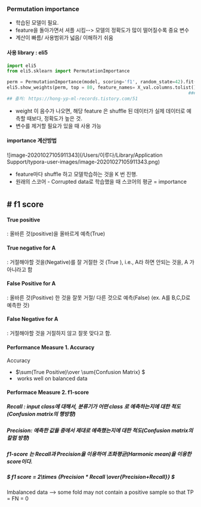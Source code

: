 ### Permutation importance

- 학습된 모델이 필요.
-  feature을 돌아가면서 셔플 시킴--> 모델의 정확도가 많이 떨어질수록 중요 변수
- 계산이 빠름/ 사용범위가 넓음/ 이해하기 쉬움

#### 사용 library : eli5

```python
import eli5
from eli5.sklearn import PermutationImportance

perm = PermutationImportance(model, scoring='f1', random_state=42).fit(X_val,y_val)
eli5.show_weights(perm, top = 80, feature_names= X_val.columns.tolist())
																	### feature_names 를 지정해야하네...?
## 출처: https://hong-yp-ml-records.tistory.com/51
```

- weight 이 음수가 나오면, 해당 feature 은 shuffle 된 데이터가 실제 데이터로 예측할 때보다, 정확도가 높은 것. 
- 변수를 제거할 필요가 있을 때 사용 가능



#### importance 계산방법

![image-20201027105911343](/Users/이루다/Library/Application Support/typora-user-images/image-20201027105911343.png)

- feature마다 shuffle 하고 모델학습하는 것을 K 번 진행.
- 원래의 스코어 - Corrupted data로 학습했을 때 스코어의 평균  = importance



# 

##  # f1 score



#### True positive 

: 올바른 것(positive)을 올바르게 예측(True)

#### True negative for A

: 거절해야할 것을(Negative)를 잘 거절한 것 (True ), i.e., A라 하면 안되는 것을, A 가 아니라고 함

#### False Positive for A

: 올바른 것(Positive) 한 것을 잘못 거절/ 다른 것으로 예측(False) (ex. A를 B,C,D로 예측한 것)

#### False Negative for A

:  거절해야할 것을 거절하지 않고 잘못 맞다고 함.



#### Performance Measure 1. Accuracy

Accuracy 

-  $\sum(True Positive)\over \sum{Confusion Matrix} $
-  works well on balanced data



#### Performace Measure 2. f1-score

##### Recall : input class에 대해서, 분류기가 어떤 class 로 예측하는지에 대한 척도(Confusion matrix의 행방향)

##### Precision: 예측한 값들 중에서 제대로 예측했는지에 대한 척도(Confusion matrix의 칼럼 방향)

##### f1-score 는 Recall과 Precision을 이용하여 조화평균(Harmonic mean)을 이용한 score이다.

#####  $ f1 score = 2\times {Precision * Recall \over{Precision+Recall}} $

Imbalanced data --> some fold may not contain a positive sample so that TP = FN = 0











